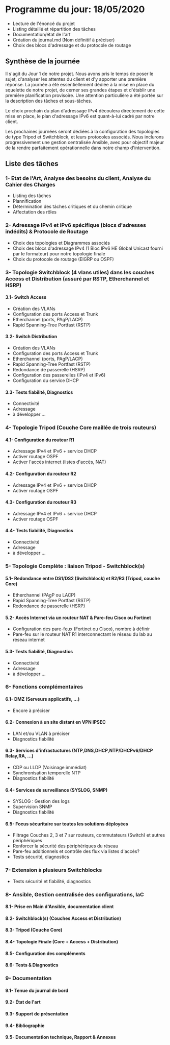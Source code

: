 # Programme du jour: 18/05/2020

* Lecture de l'énoncé du projet
* Listing détaillé et répartition des tâches
* Documentation/état de l'art
* Création du journal.md (Nom définitif à préciser)
* Choix des blocs d'adressage et du protocole de routage

## Synthèse de la journée

Il s'agit du Jour 1 de notre projet. Nous avons pris le temps de poser le sujet, d'analyser les attentes du client et d'y apporter une première réponse. La journée a été essentiellement dédiée à la mise en place du squelette de notre projet, de cerner ses grandes étapes et d'établir une première planification provisoire. Une attention particulière a été portée sur la description des tâches et sous-tâches.

Le choix prochain du plan d'adressage IPv4 découlera directement de cette mise en place, le plan d'adressage IPv6 est quant-à-lui cadré par notre client.

Les prochaines journées seront dédiées à la configuration des topologies de type Tripod et Switchblock, et leurs protocoles associés. Nous inclurons progressivement une gestion centralisée Ansible, avec pour objectif majeur de la rendre parfaitement opérationnelle dans notre champ d'intervention.

## Liste des tâches

### 1- Etat de l'Art, Analyse des besoins du client, Analyse du Cahier des Charges
* Listing des tâches
* Plannification
* Détermination des tâches critiques et du chemin critique
* Affectation des rôles

### 2- Adressage IPv4 et IPv6 spécifique (blocs d'adresses indédits) & Protocole de Routage 
* Choix des topologies et Diagrammes associés
* Choix des blocs d'adressage IPv4 (1 Bloc IPv6 HE Global Unicast fourni par le formateur) pour notre topologie	finale	
* Choix du protocole de routage (EIGRP ou OSPF)	
											
### 3- Topologie Switchblock (4 vlans utiles) dans les couches Access et Distribution (assuré par RSTP, Etherchannel et HSRP)	

#### 3.1- Switch Access
* Création des VLANs				
* Configuration des ports Access et Trunk				
* Etherchannel (ports, PAgP/LACP)				
* Rapid Spanning-Tree Portfast (RSTP)				
													
#### 3.2- Switch Distribution
* Création des VLANs				
* Configuration des ports Access et Trunk				
* Etherchannel (ports, PAgP/LACP)				
* Rapid Spanning-Tree Portfast (RSTP)				
* Redondance de passerelle (HSRP)				
* Configuration des passerelles (IPv4 et IPv6)				
* Configuration du service DHCP

#### 3.3- Tests fiabilité, Diagnostics
* Connectivité
* Adressage
* à développer ...
								
### 4- Topologie Tripod (Couche Core maillée de trois routeurs)

#### 4.1- Configuration du routeur R1
* Adressage IPv4 et IPv6 + service DHCP				
* Activer routage OSPF				
* Activer l'accès internet (listes d'accès, NAT)

#### 4.2- Configuration du routeur R2
* Adressage IPv4 et IPv6 + service DHCP				
* Activer routage OSPF

#### 4.3- Configuration du routeur R3
* Adressage IPv4 et IPv6 + service DHCP				
* Activer routage OSPF

#### 4.4- Tests fiabilité, Diagnostics
* Connectivité
* Adressage
* à développer ...	

### 5- Topologie Complète : liaison Tripod - Switchblock(s)

#### 5.1- Redondance entre DS1/DS2 (Switchblock) et R2/R3 (Tripod, couche Core)					
* Etherchannel (PAgP ou LACP)				
* Rapid Spanning-Tree Portfast (RSTP)				
* Redondance de passerelle (HSRP) 	

#### 5.2- Accès Internet via un routeur NAT & Pare-feu Cisco ou Fortinet
* Configuration des pare-feux (Fortinet ou Cisco), nombre à définir
* Pare-feu sur le routeur NAT R1 interconnectant le réseau du lab au réseau internet

#### 5.3- Tests fiabilité, Diagnostics
* Connectivité
* Adressage
* à développer ...	

### 6- Fonctions complémentaires

#### 6.1- DMZ (Serveurs applicatifs, ...)
* Encore à préciser

#### 6.2- Connexion à un site distant en VPN IPSEC
* LAN et/ou VLAN à préciser
* Diagnostics fiabilité

#### 6.3- Services d'infrastuctures (NTP,DNS,DHCP,NTP/DHCPv6/DHCP Relay,RA, ...)							
* CDP ou LLDP (Voisinage immédiat)					
* Synchronisation temporelle NTP
* Diagnostics fiabilité

#### 6.4- Services de surveillance (SYSLOG, SNMP)
* SYSLOG : Gestion des logs
* Supervision SNMP
* Diagnostics fiabilité

#### 6.5- Focus sécuritaire sur toutes les solutions déployées
* Filtrage Couches 2, 3 et 7 sur routeurs, commutateurs (Switch) et autres périphériques
* Renforcer la sécurité des périphériques du réseau
* Pare-feu additionnels et contrôle des flux via listes d'accès?
* Tests sécurité, diagnostics

### 7- Extension à plusieurs Switchblocks
* Tests sécurité et fiabilité, diagnostics

### 8- Ansible, Gestion centralisée des configurations, IaC

#### 8.1- Prise en Main d'Ansible, documentation client

#### 8.2- Switchblock(s) (Couches Access et Distribution)

#### 8.3- Tripod (Couche Core)

#### 8.4- Topologie Finale (Core + Access + Distribution)

#### 8.5- Configuration des compléments

#### 8.6- Tests & Diagnostics
							
### 9- Documentation

#### 9.1- Tenue du journal de bord

#### 9.2- État de l'art

#### 9.3- Support de présentation

#### 9.4- Bibliographie

#### 9.5- Documentation technique, Rapport & Annexes


